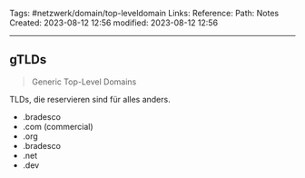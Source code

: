 Tags: #netzwerk/domain/top-leveldomain 
Links: 
Reference:
Path: Notes
Created: 2023-08-12 12:56
modified: 2023-08-12 12:56
___
## gTLDs
>Generic Top-Level Domains 

TLDs, die reservieren sind für alles anders.
- .bradesco
- .com (commercial)
- .org
- .bradesco
- .net
- .dev